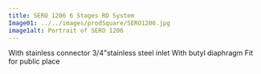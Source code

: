 ```yaml
---
title: SERO 1206 6 Stages RO System
Image01: ../../images/prodSquare/SERO1206.jpg
image1alt: Portrait of SERO 1206
---
```

With stainless connector 3/4"stainless steel inlet With butyl diaphragm Fit for public place
